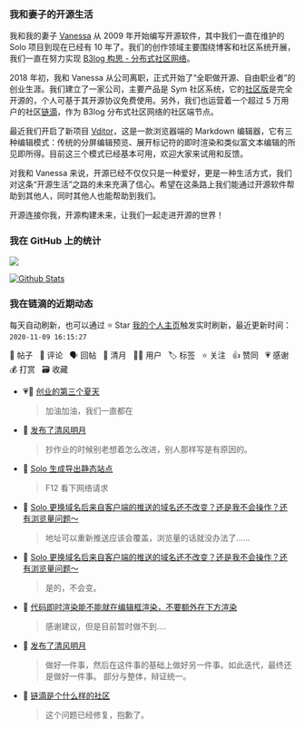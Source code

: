 ### 我和妻子的开源生活

我和我的妻子 [Vanessa](https://github.com/Vanessa219) 从 2009 年开始编写开源软件，其中我们一直在维护的 Solo 项目到现在已经有 10 年了。我们的创作领域主要围绕博客和社区系统开展，我们一直在努力实现 [B3log 构思 - 分布式社区网络](https://ld246.com/article/1546941897596)。

2018 年初，我和 Vanessa 从公司离职，正式开始了“全职做开源、自由职业者”的创业生涯。我们建立了一家公司，主要产品是 Sym 社区系统，它的[社区版](https://github.com/88250/symphony)是完全开源的，个人可基于其开源协议免费使用。另外，我们也运营着一个超过 5 万用户的社区[链滴](https://ld246.com)，作为 B3log 分布式社区网络的社区端节点。

最近我们开启了新项目 [Vditor](https://github.com/Vanessa219/vditor)，这是一款浏览器端的 Markdown 编辑器，它有三种编辑模式：传统的分屏编辑预览、展开标记符的即时渲染和类似富文本编辑的所见即所得。目前这三个模式已经基本可用，欢迎大家来试用和反馈。

对我和 Vanessa 来说，开源已经不仅仅只是一种爱好，更是一种生活方式，我们对这条“开源生活”之路的未来充满了信心。希望在这条路上我们能通过开源软件帮助到其他人，同时其他人也能帮助到我们。

开源连接你我，开源构建未来，让我们一起走进开源的世界！

### 我在 GitHub 上的统计

<a title="Hits" target="_blank" href="https://github.com/88250/88250"><img src="https://hits.b3log.org/88250/88250.svg"></a>

[![Github Stats](https://github-readme-stats.vercel.app/api?username=88250&show_icons=true)](https://github.com/88250)

<!--events start -->

### 我在链滴的近期动态

每天自动刷新，也可以通过 ⭐️ Star [我的个人主页](https://github.com/88250/88250)触发实时刷新，最近更新时间：`2020-11-09 16:15:27`

📝 帖子 &nbsp; 💬 评论 &nbsp; 🗣 回帖 &nbsp; 🌙 清月 &nbsp; 👨‍💻 用户 &nbsp; 🏷️ 标签 &nbsp; ⭐️ 关注 &nbsp; 👍 赞同 &nbsp; 💗 感谢 &nbsp; 💰 打赏 &nbsp; 🗃 收藏

* 💗💬 [创业的第三个夏天](https://ld246.com/article/1596793688068/comment/1604907846619#comments)

  > 加油加油，我们一直都在
* 🌙 [发布了清风明月](https://ld246.com/member/88250/breezemoons/1604855290813)

  > 抄作业的时候别老想着怎么改进，别人那样写是有原因的。
* 💬 [Solo 生成导出静态站点](https://ld246.com/article/1579053576274/comment/1604736881848#comments)

  > F12 看下网络请求
* 💬 [Solo 更换域名后来自客户端的推送的域名还不改变？还是我不会操作？还有浏览量问题～](https://ld246.com/article/1604718387149/comment/1604734743723#comments)

  > 地址可以重新推送应该会覆盖，浏览量的话就没办法了……
* 💬 [Solo 更换域名后来自客户端的推送的域名还不改变？还是我不会操作？还有浏览量问题～](https://ld246.com/article/1604718387149/comment/1604723602126#comments)

  > 是的，不会变。
* 💬 [代码即时渲染能不能就在编辑框渲染，不要额外在下方渲染](https://ld246.com/article/1604549315471/comment/1604553961584#comments)

  > 感谢建议，但是目前暂时做不到....
* 🌙 [发布了清风明月](https://ld246.com/member/88250/breezemoons/1604507646516)

  > 做好一件事，然后在这件事的基础上做好另一件事。如此迭代，最终还是做好一件事。 部分与整体，辩证统一。
* 💬 [链滴是个什么样的社区](https://ld246.com/article/1440573175609/comment/1604487107138#comments)

  > 这个问题已经修复，抱歉了。


<!--events end -->
